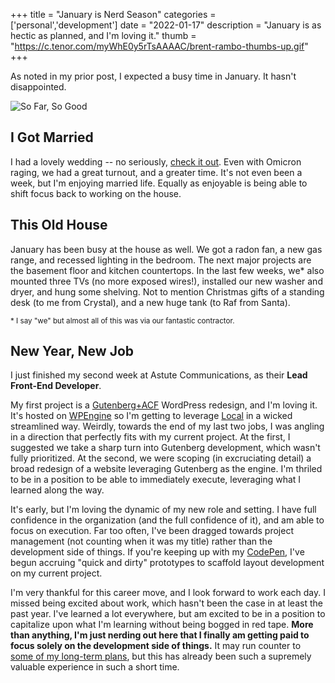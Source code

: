 +++
title = "January is Nerd Season"
categories = ['personal','development']
date = "2022-01-17"
description = "January is as hectic as planned, and I'm loving it."
thumb = "https://c.tenor.com/myWhE0y5rTsAAAAC/brent-rambo-thumbs-up.gif"
+++

As noted in my prior post, I expected a busy time in January. It hasn't disappointed.

<!--more-->

![So Far, So Good](https://c.tenor.com/myWhE0y5rTsAAAAC/brent-rambo-thumbs-up.gif)

## I Got Married

I had a lovely wedding -- no seriously, [check it out](https://www.instagram.com/p/CY17ZM4vC59/). Even with Omicron raging, we had a great turnout, and a greater time. It's not even been a week, but I'm enjoying married life. Equally as enjoyable is being able to shift focus back to working on the house.

## This Old House

January has been busy at the house as well. We got a radon fan, a new gas range, and recessed lighting in the bedroom. The next major projects are the basement floor and kitchen countertops. In the last few weeks, we* also mounted three TVs (no more exposed wires!), installed our new washer and dryer, and hung some shelving. Not to mention Christmas gifts of a standing desk (to me from Crystal), and a new huge tank (to Raf from Santa).

<sub>* I say "we" but almost all of this was via our fantastic contractor.</sub>

## New Year, New Job

I just finished my second week at Astute Communications, as their **Lead Front-End Developer**. 

My first project is a [Gutenberg+ACF](https://www.advancedcustomfields.com/blog/acf-5-8-introducing-acf-blocks-for-gutenberg/) WordPress redesign, and I'm loving it. It's hosted on [WPEngine](https://wpengine.com/) so I'm getting to leverage [Local](https://localwp.com/) in a wicked streamlined way. Weirdly, towards the end of my last two jobs, I was angling in a direction that perfectly fits with my current project. At the first, I suggested we take a sharp turn into Gutenberg development, which wasn't fully prioritized. At the second, we were scoping (in excruciating detail) a broad redesign of a website leveraging Gutenberg as the engine. I'm thriled to be in a position to be able to immediately execute, leveraging what I learned along the way.

It's early, but I'm loving the dynamic of my new role and setting. I have full confidence in the organization (and the full confidence of it), and am able to focus on execution. Far too often, I've been dragged towards project management (not counting when it was my title) rather than the development side of things. If you're keeping up with my [CodePen](http://codepen.io/robpetrin), I've begun accruing "quick and dirty" prototypes to scaffold layout development on my current project.

I'm very thankful for this career move, and I look forward to work each day. I missed being excited about work, which hasn't been the case in at least the past year. I've learned a lot everywhere, but am excited to be in a position to capitalize upon what I'm learning without being bogged in red tape. **More than anything, I'm just nerding out here that I finally am getting paid to focus solely on the development side of things.** It may run counter to [some of my long-term plans](https://petrin.dev), but this has already been such a supremely valuable experience in such a short time.